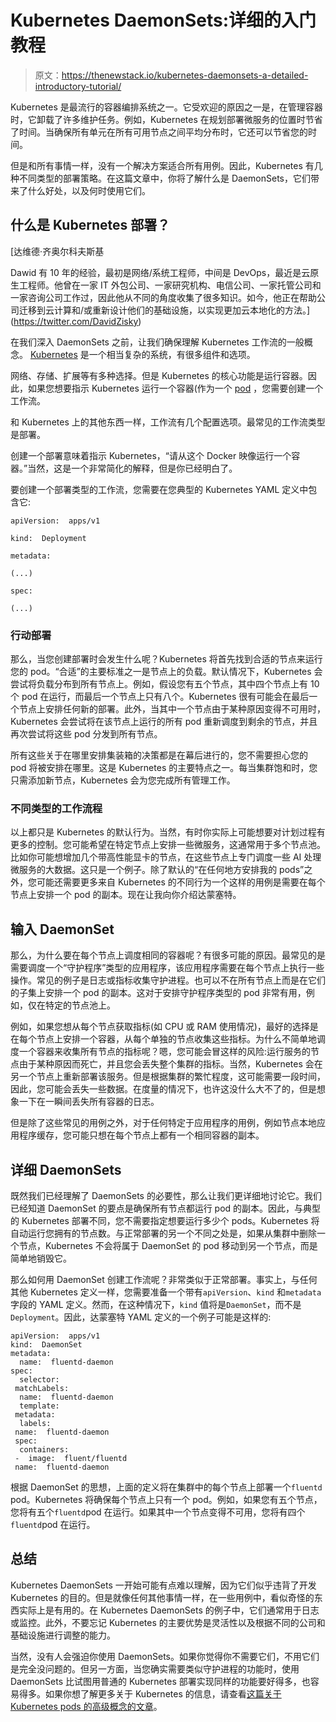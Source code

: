 # Kubernetes DaemonSets:详细的入门教程

> 原文：<https://thenewstack.io/kubernetes-daemonsets-a-detailed-introductory-tutorial/>

Kubernetes 是最流行的容器编排系统之一。它受欢迎的原因之一是，在管理容器时，它卸载了许多维护任务。例如，Kubernetes 在规划部署微服务的位置时节省了时间。当确保所有单元在所有可用节点之间平均分布时，它还可以节省您的时间。

但是和所有事情一样，没有一个解决方案适合所有用例。因此，Kubernetes 有几种不同类型的部署策略。在这篇文章中，你将了解什么是 DaemonSets，它们带来了什么好处，以及何时使用它们。

## **什么是 Kubernetes 部署？**

 [达维德·齐奥尔科夫斯基

Dawid 有 10 年的经验，最初是网络/系统工程师，中间是 DevOps，最近是云原生工程师。他曾在一家 IT 外包公司、一家研究机构、电信公司、一家托管公司和一家咨询公司工作过，因此他从不同的角度收集了很多知识。如今，他正在帮助公司迁移到云计算和/或重新设计他们的基础设施，以实现更加云本地化的方法。](https://twitter.com/DavidZisky) 

在我们深入 DaemonSets 之前，让我们确保理解 Kubernetes 工作流的一般概念。 [Kubernetes](https://en.wikipedia.org/wiki/Kubernetes) 是一个相当复杂的系统，有很多组件和选项。

网络、存储、扩展等有多种选择。但是 Kubernetes 的核心功能是运行容器。因此，如果您想要指示 Kubernetes 运行一个容器(作为一个 [pod](https://kubernetes.io/docs/concepts/workloads/pods/) ，您需要创建一个工作流。

和 Kubernetes 上的其他东西一样，工作流有几个配置选项。最常见的工作流类型是部署。

创建一个部署意味着指示 Kubernetes，“请从这个 Docker 映像运行一个容器。”当然，这是一个非常简化的解释，但是你已经明白了。

要创建一个部署类型的工作流，您需要在您典型的 Kubernetes YAML 定义中包含它:

```
apiVersion:  apps/v1

kind:  Deployment

metadata:

(...)

spec:

(...)

```

### **行动部署**

那么，当您创建部署时会发生什么呢？Kubernetes 将首先找到合适的节点来运行您的 pod。“合适”的主要标准之一是节点上的负载。默认情况下，Kubernetes 会尝试将负载分布到所有节点上。例如，假设您有五个节点，其中四个节点上有 10 个 pod 在运行，而最后一个节点上只有八个。Kubernetes 很有可能会在最后一个节点上安排任何新的部署。此外，当其中一个节点由于某种原因变得不可用时，Kubernetes 会尝试将在该节点上运行的所有 pod 重新调度到剩余的节点，并且再次尝试将这些 pod 分发到所有节点。

所有这些关于在哪里安排集装箱的决策都是在幕后进行的，您不需要担心您的 pod 将被安排在哪里。这是 Kubernetes 的主要特点之一。每当集群饱和时，您只需添加新节点，Kubernetes 会为您完成所有管理工作。

### **不同类型的工作流程**

以上都只是 Kubernetes 的默认行为。当然，有时你实际上可能想要对计划过程有更多的控制。您可能希望在特定节点上安排一些微服务，这通常用于多个节点池。比如你可能想增加几个带高性能显卡的节点，在这些节点上专门调度一些 AI 处理微服务的大数据。这只是一个例子。除了默认的“在任何地方安排我的 pods”之外，您可能还需要更多来自 Kubernetes 的不同行为一个这样的用例是需要在每个节点上安排一个 pod 的副本。现在让我向你介绍达蒙塞特。

## **输入 DaemonSet**

那么，为什么要在每个节点上调度相同的容器呢？有很多可能的原因。最常见的是需要调度一个“守护程序”类型的应用程序，该应用程序需要在每个节点上执行一些操作。常见的例子是日志或指标收集守护进程。也可以不在所有节点上而是在它们的子集上安排一个 pod 的副本。这对于安排守护程序类型的 pod 非常有用，例如，仅在特定的节点池上。

例如，如果您想从每个节点获取指标(如 CPU 或 RAM 使用情况)，最好的选择是在每个节点上安排一个容器，从每个单独的节点收集这些指标。为什么不简单地调度一个容器来收集所有节点的指标呢？嗯，您可能会冒这样的风险:运行服务的节点由于某种原因而死亡，并且您会丢失整个集群的指标。当然，Kubernetes 会在另一个节点上重新部署该服务。但是根据集群的繁忙程度，这可能需要一段时间，因此，您可能会丢失一些数据。在度量的情况下，也许这没什么大不了的，但是想象一下在一瞬间丢失所有容器的日志。

但是除了这些常见的用例之外，对于任何特定于应用程序的用例，例如节点本地应用程序缓存，您可能只想在每个节点上都有一个相同容器的副本。

## **详细 DaemonSets**

既然我们已经理解了 DaemonSets 的必要性，那么让我们更详细地讨论它。我们已经知道 DaemonSet 的要点是确保所有节点都运行 pod 的副本。因此，与典型的 Kubernetes 部署不同，您不需要指定想要运行多少个 pods。Kubernetes 将自动运行您拥有的节点数。与正常部署的另一个不同之处是，如果从集群中删除一个节点，Kubernetes 不会将属于 DaemonSet 的 pod 移动到另一个节点，而是简单地销毁它。

那么如何用 DaemonSet 创建工作流呢？非常类似于正常部署。事实上，与任何其他 Kubernetes 定义一样，您需要准备一个带有`apiVersion`、`kind` 和`metadata` 字段的 YAML 定义。然而，在这种情况下，`kind` 值将是`DaemonSet`，而不是`Deployment`。因此，达蒙塞特 YAML 定义的一个例子可能是这样的:

```
apiVersion:  apps/v1
kind:  DaemonSet
metadata:
  name:  fluentd-daemon
spec:
  selector:
 matchLabels:
  name:  fluentd-daemon
  template:
 metadata:
  labels:
 name:  fluentd-daemon
 spec:
  containers:
 -  image:  fluent/fluentd
 name:  fluentd-daemon

```

根据 DaemonSet 的思想，上面的定义将在集群中的每个节点上部署一个`fluentd` pod。Kubernetes 将确保每个节点上只有一个 pod。例如，如果您有五个节点，您将有五个`fluentd`pod 在运行。如果其中一个节点变得不可用，您将有四个`fluentd`pod 在运行。

## **总结**

Kubernetes DaemonSets 一开始可能有点难以理解，因为它们似乎违背了开发 Kubernetes 的目的。但是就像任何其他事情一样，在一些用例中，看似奇怪的东西实际上是有用的。在 Kubernetes DaemonSets 的例子中，它们通常用于日志或监控。此外，不要忘记 Kubernetes 的主要优势是灵活性以及根据不同的公司和基础设施进行调整的能力。

当然，没有人会强迫你使用 DaemonSets。如果你觉得你不需要它们，不用它们是完全没问题的。但另一方面，当您确实需要类似守护进程的功能时，使用 DaemonSets 比试图用普通的 Kubernetes 部署实现同样的功能要好得多，也容易得多。如果你想了解更多关于 Kubernetes 的信息，请查看[这篇关于 Kubernetes pods 的高级概念的文章](https://releasehub.com/blog/kubernetes-pods-advanced-concepts-explained)。

<svg xmlns:xlink="http://www.w3.org/1999/xlink" viewBox="0 0 68 31" version="1.1"><title>Group</title> <desc>Created with Sketch.</desc></svg>